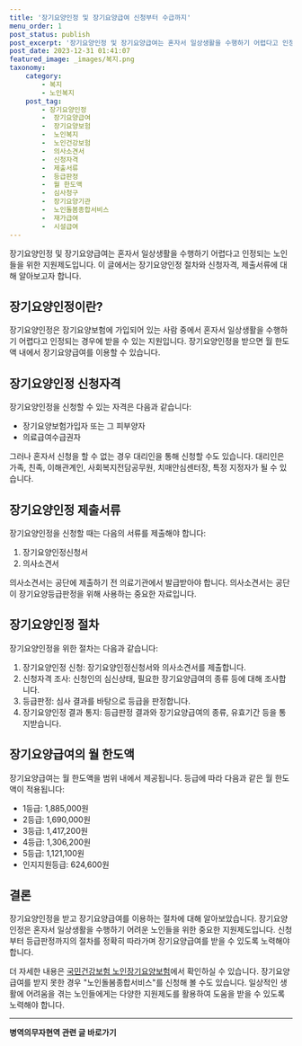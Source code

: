 ```yaml
---
title: '장기요양인정 및 장기요양급여 신청부터 수급까지'
menu_order: 1
post_status: publish
post_excerpt: '장기요양인정 및 장기요양급여는 혼자서 일상생활을 수행하기 어렵다고 인정되는 노인들을 위한 지원제도입니다. 이 글에서는 장기요양인정 절차와 신청자격, 제출서류에 대해 알아보고자 합니다.'
post_date: 2023-12-31 01:41:07
featured_image: _images/복지.png
taxonomy:
    category:
        - 복지
        - 노인복지
    post_tag:
        - 장기요양인정
        -  장기요양급여
        -  장기요양보험
        -  노인복지
        -  노인건강보험
        -  의사소견서
        -  신청자격
        -  제출서류
        -  등급판정
        -  월 한도액
        -  심사청구
        -  장기요양기관
        -  노인돌봄종합서비스
        -  재가급여
        -  시설급여
---
```



장기요양인정 및 장기요양급여는 혼자서 일상생활을 수행하기 어렵다고 인정되는 노인들을 위한 지원제도입니다. 이 글에서는 장기요양인정 절차와 신청자격, 제출서류에 대해 알아보고자 합니다.

## 장기요양인정이란?

장기요양인정은 장기요양보험에 가입되어 있는 사람 중에서 혼자서 일상생활을 수행하기 어렵다고 인정되는 경우에 받을 수 있는 지원입니다. 장기요양인정을 받으면 월 한도액 내에서 장기요양급여를 이용할 수 있습니다.

## 장기요양인정 신청자격

장기요양인정을 신청할 수 있는 자격은 다음과 같습니다:
- 장기요양보험가입자 또는 그 피부양자
- 의료급여수급권자

그러나 혼자서 신청을 할 수 없는 경우 대리인을 통해 신청할 수도 있습니다. 대리인은 가족, 친족, 이해관계인, 사회복지전담공무원, 치매안심센터장, 특정 지정자가 될 수 있습니다.

## 장기요양인정 제출서류

장기요양인정을 신청할 때는 다음의 서류를 제출해야 합니다:
1. 장기요양인정신청서
2. 의사소견서

의사소견서는 공단에 제출하기 전 의료기관에서 발급받아야 합니다. 의사소견서는 공단이 장기요양등급판정을 위해 사용하는 중요한 자료입니다.

## 장기요양인정 절차

장기요양인정을 위한 절차는 다음과 같습니다:
1. 장기요양인정 신청: 장기요양인정신청서와 의사소견서를 제출합니다.
2. 신청자격 조사: 신청인의 심신상태, 필요한 장기요양급여의 종류 등에 대해 조사합니다.
3. 등급판정: 심사 결과를 바탕으로 등급을 판정합니다.
4. 장기요양인정 결과 통지: 등급판정 결과와 장기요양급여의 종류, 유효기간 등을 통지받습니다.

## 장기요양급여의 월 한도액

장기요양급여는 월 한도액을 범위 내에서 제공됩니다. 등급에 따라 다음과 같은 월 한도액이 적용됩니다:
- 1등급: 1,885,000원
- 2등급: 1,690,000원
- 3등급: 1,417,200원
- 4등급: 1,306,200원
- 5등급: 1,121,100원
- 인지지원등급: 624,600원

## 결론

장기요양인정을 받고 장기요양급여를 이용하는 절차에 대해 알아보았습니다. 장기요양인정은 혼자서 일상생활을 수행하기 어려운 노인들을 위한 중요한 지원제도입니다. 신청부터 등급판정까지의 절차를 정확히 따라가며 장기요양급여를 받을 수 있도록 노력해야 합니다.

더 자세한 내용은 [국민건강보험 노인장기요양보험](www.longtermcare.or.kr)에서 확인하실 수 있습니다. 장기요양급여를 받지 못한 경우 "노인돌봄종합서비스"를 신청해 볼 수도 있습니다. 일상적인 생활에 어려움을 겪는 노인들에게는 다양한 지원제도를 활용하여 도움을 받을 수 있도록 노력해야 합니다.
<!-- wp:separator -->
<hr class="wp-block-separator has-alpha-channel-opacity"/>
<!-- /wp:separator -->

<!-- wp:group {"backgroundColor":"base","layout":{"type":"constrained"}} -->
<div class="wp-block-group has-base-background-color has-background"><!-- wp:paragraph {"align":"center","fontSize":"medium"} -->
<p class="has-text-align-center has-large-font-size"><strong>병역의무자현역 관련 글 바로가기</strong></p>
<!-- /wp:paragraph -->


<!-- wp:latest-posts
{"categories":[{"id":9912,"count":19,"description":"","link":"https://uknowlaw.com/category/%eb%b3%91%ec%97%ad%ec%9d%98%eb%ac%b4%ec%9e%90%ed%98%84%ec%97%ad/","name":"병역의무자현역","slug":"병역의무자현역","taxonomy":"category","parent":0,"meta":[],"_links":{"self":[{"href":"https://uknowlaw.com/wp-json/wp/v2/categories/9912"}],"collection":[{"href":"https://uknowlaw.com/wp-json/wp/v2/categories"}],"about":[{"href":"https://uknowlaw.com/wp-json/wp/v2/taxonomies/category"}],"wp:post_type":[{"href":"https://uknowlaw.com/wp-json/wp/v2/posts?categories=9912"}],"curies":[{"name":"wp","href":"https://api.w.org/{rel}","templated":true}]}}],"postsToShow":100,"excerptLength":28,"postLayout":"grid","columns":2,"featuredImageAlign":"left","featuredImageSizeSlug":"large","fontSize":"small"} /--></div>
<!-- /wp:group -->